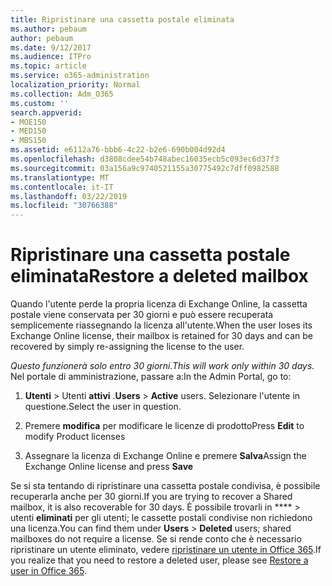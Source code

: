 ```yaml
---
title: Ripristinare una cassetta postale eliminata
ms.author: pebaum
author: pebaum
ms.date: 9/12/2017
ms.audience: ITPro
ms.topic: article
ms.service: o365-administration
localization_priority: Normal
ms.collection: Adm_O365
ms.custom: ''
search.appverid:
- MOE150
- MED150
- MBS150
ms.assetid: e6112a76-bbb6-4c22-b2e6-690b004d92d4
ms.openlocfilehash: d3808cdee54b748abec16035ecb5c093ec6d37f3
ms.sourcegitcommit: 03a156a9c9740521155a30775492c7dff0982588
ms.translationtype: MT
ms.contentlocale: it-IT
ms.lasthandoff: 03/22/2019
ms.locfileid: "30766388"
---
```

# <a name="restore-a-deleted-mailbox"></a><span data-ttu-id="a0218-102">Ripristinare una cassetta postale eliminata</span><span class="sxs-lookup"><span data-stu-id="a0218-102">Restore a deleted mailbox</span></span>

<span data-ttu-id="a0218-103">Quando l'utente perde la propria licenza di Exchange Online, la cassetta postale viene conservata per 30 giorni e può essere recuperata semplicemente riassegnando la licenza all'utente.</span><span class="sxs-lookup"><span data-stu-id="a0218-103">When the user loses its Exchange Online license, their mailbox is retained for 30 days and can be recovered by simply re-assigning the license to the user.</span></span>
  
 <span data-ttu-id="a0218-104">*Questo funzionerà solo entro 30 giorni.*</span><span class="sxs-lookup"><span data-stu-id="a0218-104">*This will work only within 30 days.*</span></span>  <span data-ttu-id="a0218-105">Nel portale di amministrazione, passare a:</span><span class="sxs-lookup"><span data-stu-id="a0218-105">In the Admin Portal, go to:</span></span> 
  
1. <span data-ttu-id="a0218-106">**Utenti** \> Utenti **attivi** .</span><span class="sxs-lookup"><span data-stu-id="a0218-106">**Users** \> **Active** users.</span></span> <span data-ttu-id="a0218-107">Selezionare l'utente in questione.</span><span class="sxs-lookup"><span data-stu-id="a0218-107">Select the user in question.</span></span> 
    
2. <span data-ttu-id="a0218-108">Premere **modifica** per modificare le licenze di prodotto</span><span class="sxs-lookup"><span data-stu-id="a0218-108">Press **Edit** to modify Product licenses</span></span> 
    
3. <span data-ttu-id="a0218-109">Assegnare la licenza di Exchange Online e premere **Salva**</span><span class="sxs-lookup"><span data-stu-id="a0218-109">Assign the Exchange Online license and press **Save**</span></span>
    
<span data-ttu-id="a0218-110">Se si sta tentando di ripristinare una cassetta postale condivisa, è possibile recuperarla anche per 30 giorni.</span><span class="sxs-lookup"><span data-stu-id="a0218-110">If you are trying to recover a Shared mailbox, it is also recoverable for 30 days.</span></span> <span data-ttu-id="a0218-111">È possibile trovarli in \*\*\*\* \> utenti **eliminati** per gli utenti; le cassette postali condivise non richiedono una licenza.</span><span class="sxs-lookup"><span data-stu-id="a0218-111">You can find them under **Users** \> **Deleted** users; shared mailboxes do not require a license.</span></span> <span data-ttu-id="a0218-112">Se si rende conto che è necessario ripristinare un utente eliminato, vedere [ripristinare un utente in Office 365](https://docs.microsoft.com/en-us/office365/admin/add-users/restore-user).</span><span class="sxs-lookup"><span data-stu-id="a0218-112">If you realize that you need to restore a deleted user, please see [Restore a user in Office 365](https://docs.microsoft.com/en-us/office365/admin/add-users/restore-user).</span></span>
  

